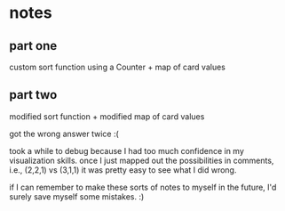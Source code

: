 # notes

## part one

custom sort function using a Counter + map of card values

## part two

modified sort function + modified map of card values

got the wrong answer twice :(
    
took a while to debug because I had too much confidence in my visualization skills.
once I just mapped out the possibilities in comments, i.e., (2,2,1) vs (3,1,1)
it was pretty easy to see what I did wrong.

if I can remember to make these sorts of notes to myself in the future,
I'd surely save myself some mistakes. :)
